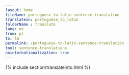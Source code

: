 ```yaml
---
layout: home
fileName: portuguese-to-latin-sentence-translation
translatein: portuguese_to_latin
folderName : translate
lang: en
from: pt
to: la
permalink: /portuguese-to-latin-sentence-translation
tool: sentence-translations
nointernationalization: true
---
```

{% include section/translateinto.html %}
